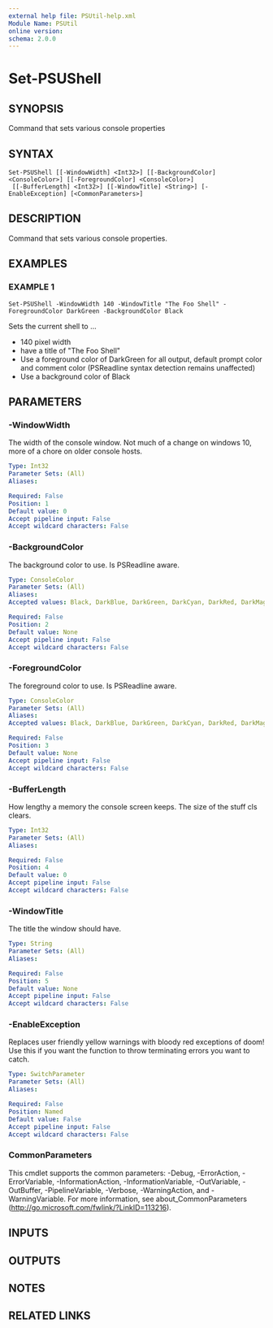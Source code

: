 ```yaml
---
external help file: PSUtil-help.xml
Module Name: PSUtil
online version:
schema: 2.0.0
---
```


# Set-PSUShell

## SYNOPSIS
Command that sets various console properties

## SYNTAX

```
Set-PSUShell [[-WindowWidth] <Int32>] [[-BackgroundColor] <ConsoleColor>] [[-ForegroundColor] <ConsoleColor>]
 [[-BufferLength] <Int32>] [[-WindowTitle] <String>] [-EnableException] [<CommonParameters>]
```

## DESCRIPTION
Command that sets various console properties.

## EXAMPLES

### EXAMPLE 1
```
Set-PSUShell -WindowWidth 140 -WindowTitle "The Foo Shell" -ForegroundColor DarkGreen -BackgroundColor Black
```

Sets the current shell to ...
- 140 pixel width
- have a title of "The Foo Shell"
- Use a foreground color of DarkGreen for all output, default prompt color and comment color (PSReadline syntax detection remains unaffected)
- Use a background color of Black

## PARAMETERS

### -WindowWidth
The width of the console window.
Not much of a change on windows 10, more of a chore on older console hosts.

```yaml
Type: Int32
Parameter Sets: (All)
Aliases:

Required: False
Position: 1
Default value: 0
Accept pipeline input: False
Accept wildcard characters: False
```

### -BackgroundColor
The background color to use.
Is PSReadline aware.

```yaml
Type: ConsoleColor
Parameter Sets: (All)
Aliases:
Accepted values: Black, DarkBlue, DarkGreen, DarkCyan, DarkRed, DarkMagenta, DarkYellow, Gray, DarkGray, Blue, Green, Cyan, Red, Magenta, Yellow, White

Required: False
Position: 2
Default value: None
Accept pipeline input: False
Accept wildcard characters: False
```

### -ForegroundColor
The foreground color to use.
Is PSReadline aware.

```yaml
Type: ConsoleColor
Parameter Sets: (All)
Aliases:
Accepted values: Black, DarkBlue, DarkGreen, DarkCyan, DarkRed, DarkMagenta, DarkYellow, Gray, DarkGray, Blue, Green, Cyan, Red, Magenta, Yellow, White

Required: False
Position: 3
Default value: None
Accept pipeline input: False
Accept wildcard characters: False
```

### -BufferLength
How lengthy a memory the console screen keeps.
The size of the stuff cls clears.

```yaml
Type: Int32
Parameter Sets: (All)
Aliases:

Required: False
Position: 4
Default value: 0
Accept pipeline input: False
Accept wildcard characters: False
```

### -WindowTitle
The title the window should have.

```yaml
Type: String
Parameter Sets: (All)
Aliases:

Required: False
Position: 5
Default value: None
Accept pipeline input: False
Accept wildcard characters: False
```

### -EnableException
Replaces user friendly yellow warnings with bloody red exceptions of doom!
Use this if you want the function to throw terminating errors you want to catch.

```yaml
Type: SwitchParameter
Parameter Sets: (All)
Aliases:

Required: False
Position: Named
Default value: False
Accept pipeline input: False
Accept wildcard characters: False
```

### CommonParameters
This cmdlet supports the common parameters: -Debug, -ErrorAction, -ErrorVariable, -InformationAction, -InformationVariable, -OutVariable, -OutBuffer, -PipelineVariable, -Verbose, -WarningAction, and -WarningVariable.
For more information, see about_CommonParameters (http://go.microsoft.com/fwlink/?LinkID=113216).

## INPUTS

## OUTPUTS

## NOTES

## RELATED LINKS
